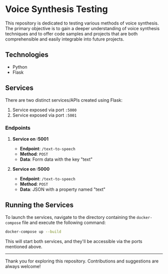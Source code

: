 # Voice Synthesis Testing

This repository is dedicated to testing various methods of voice synthesis. The primary objective is to gain a deeper understanding of voice synthesis techniques and to offer code samples and projects that are both comprehensible and easily integrable into future projects.

## Technologies

- Python
- Flask

## Services

There are two distinct services/APIs created using Flask:
1. Service exposed via port `:5000`
2. Service exposed via port `:5001`

### Endpoints

1. **Service on :5001**  
   - **Endpoint**: `/text-to-speech`
   - **Method**: `POST`
   - **Data**: Form data with the key "text"

2. **Service on :5000**  
   - **Endpoint**: `/text-to-speech`
   - **Method**: `POST`
   - **Data**: JSON with a property named "text"

## Running the Services

To launch the services, navigate to the directory containing the `docker-compose` file and execute the following command:

```bash
docker-compose up --build
```


This will start both services, and they'll be accessible via the ports mentioned above.

---

Thank you for exploring this repository. Contributions and suggestions are always welcome!
